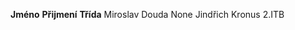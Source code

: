 **Jméno**                           **Přijmení**                            **Třída**
Miroslav                            Douda                                   None
Jindřich                            Kronus
2.ITB